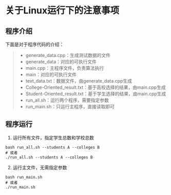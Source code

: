 # 关于Linux运行下的注意事项

## 程序介绍

下面是对于程序代码的介绍：

> * generate_data.cpp：生成测试数据的文件
> * generate_data：对应的可执行文件
> * main.cpp：主程序文件，负责算法执行
> * main：对应的可执行文件
> * text_data.txt：数据文件，由generate_data.cpp生成
> * College-Oriented_result.txt：基于高校选择的结果，由main.cpp生成
> * Student-Oriented_result.txt：基于学生选择的结果，由main.cpp生成
> * run_all.sh：运行两个程序，需要指定参数
> * run_main.sh：只运行主程序，直接读取即可

## 程序运行

1. 运行所有文件，指定学生总数和学校总数
```shell
bash run_all.sh --students A --colleges B
# 或者
./run_all.sh --students A --colleges B
```
2. 运行主文件，无需指定参数
```shell
bash run_main.sh
# 或者
./run_main.sh
```